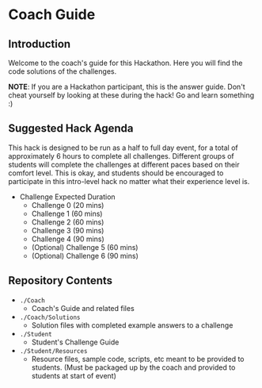 # Coach Guide

## Introduction

Welcome to the coach's guide for this Hackathon. Here you will find the code solutions of the challenges.

**NOTE**: If you are a Hackathon participant, this is the answer guide. Don't cheat yourself by looking at these during the hack! Go and learn something :)

## Suggested Hack Agenda

This hack is designed to be run as a half to full day event, for a total of approximately 6 hours to complete all challenges. Different groups of students will complete the challenges at different paces based on their comfort level. This is okay, and students should be encouraged to participate in this intro-level hack no matter what their experience level is.

- Challenge Expected Duration
  - Challenge 0 (20 mins)
  - Challenge 1 (60 mins)
  - Challenge 2 (60 mins)
  - Challenge 3 (90 mins)
  - Challenge 4 (90 mins)
  - (Optional) Challenge 5 (60 mins)
  - (Optional) Challenge 6 (90 mins)

## Repository Contents

- `./Coach`
  - Coach's Guide and related files
- `./Coach/Solutions`
  - Solution files with completed example answers to a challenge
- `./Student`
  - Student's Challenge Guide
- `./Student/Resources`
  - Resource files, sample code, scripts, etc meant to be provided to students. (Must be packaged up by the coach and provided to students at start of event)